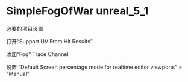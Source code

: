 # SimpleFogOfWar  unreal_5_1

必要的项目设置

打开“Support UV From Hit Results”

添加“Fog” Trace Channel

设置 “Default Screen percentage mode for realtime editor viewports” = "Manual"
